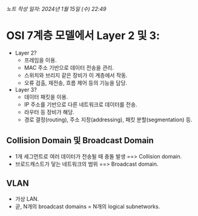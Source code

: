 *노트 작성 일자: 2024년 1월 15일 (수) 22:49*
# OSI 7계층 모델에서 Layer 2 및 3:
- Layer 2?
	- 프레임을 이용.
	- MAC 주소 기반으로 데이터 전송을 관리. 
	- 스위치와 브리지 같은 장비가 이 계층에서 작동. 
	- 오류 검출, 재전송, 흐름 제어 등의 기능을 담당.
- Layer 3?
	- 데이터 패킷을 이용.
	- IP 주소를 기반으로 다른 네트워크로 데이터를 전송.
	- 라우터 등 장비가 해당. 
	- 경로 결정(routing), 주소 지정(addressing), 패킷 분할(segmentation) 등.

## Collision Domain 및 Broadcast Domain
- 1개 세그먼트로 여러 데이터가 전송될 때 충돌 발생 ==> Collision domain.
- 브로드캐스트가 닿는 네트워크의 범위 ==> Broadcast domain.

## VLAN
- 가상 LAN.
- 곧, N개의 broadcast domains = N개의 logical subnetworks.
